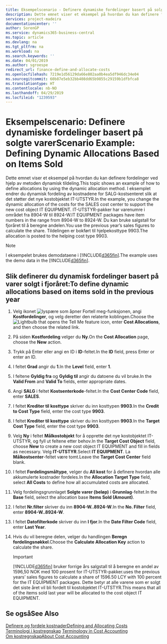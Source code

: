 ```yaml
---
title: Eksempelscenario - Definere dynamiske fordelinger basert på solgte varer | Microsoft-dokumentasjon
description: Dette emnet viser et eksempel på hvordan du kan definere fordelinger ved hjelp av metoden dynamisk tildeling.
services: project-madeira
documentationcenter: ''
author: SorenGP
ms.service: dynamics365-business-central
ms.topic: article
ms.devlang: na
ms.tgt_pltfrm: na
ms.workload: na
ms.search.keywords: ''
ms.date: 04/01/2019
ms.author: sgroespe
redirect_url: finance-define-and-allocate-costs
ms.openlocfilehash: 7219e1d56129da66e802aa0b4ea5df946dc34e04
ms.sourcegitcommit: 60b87e5eb32bb408dd65b9855c29159b1dfbfca8
ms.translationtype: HT
ms.contentlocale: nb-NO
ms.lasthandoff: 04/29/2019
ms.locfileid: "1239593"
---
```

# <a name="scenario-example-defining-dynamic-allocations-based-on-items-sold"></a><span data-ttu-id="51fe9-103">Eksempelscenario: Definere dynamiske fordelinger basert på solgte varer</span><span class="sxs-lookup"><span data-stu-id="51fe9-103">Scenario Example: Defining Dynamic Allocations Based on Items Sold</span></span>
<span data-ttu-id="51fe9-104">Dette emnet viser et eksempel på hvordan du kan definere fordelinger ved hjelp av metoden dynamisk tildeling.</span><span class="sxs-lookup"><span data-stu-id="51fe9-104">This topic shows an example of how to define allocations by using the dynamic allocation method.</span></span> <span data-ttu-id="51fe9-105">I eksemplet endrer du dynamisk fordeling av kostnadene for SALG-kostsenteret slik at det støtter det nye kostobjektet IT-UTSTYR.</span><span class="sxs-lookup"><span data-stu-id="51fe9-105">In the example, you change the dynamic allocation of the costs for the SALES cost center to support the new cost object IT EQUIPMENT.</span></span> <span data-ttu-id="51fe9-106">IT-UTSTYR-pakker har varenumre i området fra 8904-W til 8924-W.</span><span class="sxs-lookup"><span data-stu-id="51fe9-106">IT EQUIPMENT packages have item numbers in the range from 8904-W to 8924-W.</span></span> <span data-ttu-id="51fe9-107">Du kan bruke salgstall for fjoråret til å beregne andelen.</span><span class="sxs-lookup"><span data-stu-id="51fe9-107">You use the previous year’s sales figures to calculate the share.</span></span> <span data-ttu-id="51fe9-108">Tildelingen er bokført til hjelpekosttype 9903.</span><span class="sxs-lookup"><span data-stu-id="51fe9-108">The allocation is posted to the helping cost type 9903.</span></span>  

> [!NOTE]  
>  <span data-ttu-id="51fe9-109">I eksempelet brukes demodataene i [!INCLUDE[d365fin](includes/d365fin_md.md)].</span><span class="sxs-lookup"><span data-stu-id="51fe9-109">The example uses the demo data in the [!INCLUDE[d365fin](includes/d365fin_md.md)].</span></span>  

## <a name="to-define-dynamic-allocations-based-on-items-sold-in-the-previous-year"></a><span data-ttu-id="51fe9-110">Slik definerer du dynamisk fordelinger basert på varer solgt i fjoråret:</span><span class="sxs-lookup"><span data-stu-id="51fe9-110">To define dynamic allocations based on items sold in the previous year</span></span>  

1.  <span data-ttu-id="51fe9-111">Velg ikonet ![lyspære som åpner Fortell meg-funksjonen](media/ui-search/search_small.png "Fortell hva du vil gjøre"), angi **Kostfordelinger**, og velg deretter den relaterte koblingen.</span><span class="sxs-lookup"><span data-stu-id="51fe9-111">Choose the ![Lightbulb that opens the Tell Me feature](media/ui-search/search_small.png "Tell me what you want to do") icon, enter **Cost Allocations**, and then choose the related link.</span></span>  
2.  <span data-ttu-id="51fe9-112">På siden **Kostfordeling** velger du **Ny**.</span><span class="sxs-lookup"><span data-stu-id="51fe9-112">On the **Cost Allocation** page, choose the **New** action.</span></span>  
3.  <span data-ttu-id="51fe9-113">Trykk på Enter eller angi en ID i **ID**-feltet.</span><span class="sxs-lookup"><span data-stu-id="51fe9-113">In the **ID** field, press Enter or enter an ID.</span></span>  
4.  <span data-ttu-id="51fe9-114">I feltet **Grad** angir du **1**.</span><span class="sxs-lookup"><span data-stu-id="51fe9-114">In the **Level** field, enter **1**.</span></span>  
5.  <span data-ttu-id="51fe9-115">I feltene **Gyldig fra** og **Gyldig til** angir du datoene du vil bruke.</span><span class="sxs-lookup"><span data-stu-id="51fe9-115">In the **Valid From** and **Valid To** fields, enter appropriate dates.</span></span>  
6.  <span data-ttu-id="51fe9-116">Angi **SALG** i feltet **Kostsenterkode**-feltet.</span><span class="sxs-lookup"><span data-stu-id="51fe9-116">In the **Cost Center Code** field, enter **SALES**.</span></span>  
7.  <span data-ttu-id="51fe9-117">I feltet **Krediter til kosttype** skriver du inn kosttypen **9903**.</span><span class="sxs-lookup"><span data-stu-id="51fe9-117">In the **Credit to Cost Type** field, enter the cost type **9903**.</span></span>  
8.  <span data-ttu-id="51fe9-118">I feltet **Krediter til kosttype** skriver du inn kosttypen **9903**.</span><span class="sxs-lookup"><span data-stu-id="51fe9-118">In the **Target Cost Type** field, enter the cost type **9903**.</span></span>  
9. <span data-ttu-id="51fe9-119">Velg **Ny** i feltet **Målkostobjekt** for å opprette det nye kostobjektet IT-UTSTYR, og fyll ut feltene etter behov.</span><span class="sxs-lookup"><span data-stu-id="51fe9-119">In the **Target Cost Object** field, choose **New** to create a new cost object IT EQUIPMENT and fill in fields as necessary.</span></span> <span data-ttu-id="51fe9-120">Velg **IT-UTSTYR**.</span><span class="sxs-lookup"><span data-stu-id="51fe9-120">Select **IT EQUIPMENT**.</span></span> <span data-ttu-id="51fe9-121">La **Målkostsenter**-feltet være tomt.</span><span class="sxs-lookup"><span data-stu-id="51fe9-121">Leave the **Target Cost Center** field blank.</span></span>  
10. <span data-ttu-id="51fe9-122">I feltet **Fordelingsmåltype**, velger du **All kost** for å definere hvordan alle akkumulerte kostnader fordeles.</span><span class="sxs-lookup"><span data-stu-id="51fe9-122">In the **Allocation Target Type** field, select **All Costs** to define how all accumulated costs are allocated.</span></span>  
11. <span data-ttu-id="51fe9-123">Velg fordelingsgrunnlaget **Solgte varer (beløp)** i **Grunnlag**-feltet.</span><span class="sxs-lookup"><span data-stu-id="51fe9-123">In the **Base** field, select the allocation base **Items Sold (Amount)**.</span></span>  
12. <span data-ttu-id="51fe9-124">I feltet **Nr.filter** skriver du inn **8904-W..8924-W**.</span><span class="sxs-lookup"><span data-stu-id="51fe9-124">In the **No. Filter** field, enter **8904-W..8924-W**.</span></span>  
13. <span data-ttu-id="51fe9-125">I feltet **Datofilterkode** skriver du inn **I fjor**.</span><span class="sxs-lookup"><span data-stu-id="51fe9-125">In the **Date Filter Code** field, enter **Last Year**.</span></span>  
14. <span data-ttu-id="51fe9-126">Hvis du vil beregne delen, velger du handlingen **Beregn fordelingsnøkkel**.</span><span class="sxs-lookup"><span data-stu-id="51fe9-126">Choose the **Calculate Allocation Key** action to calculate the share.</span></span>  

    > [!IMPORTANT]  
    >  [!INCLUDE[d365fin](includes/d365fin_md.md)] <span data-ttu-id="51fe9-127">bruker forrige års salgstall til å beregne en andel av 1596,50 NOK med 100 prosent for IT-UTSTYR-pakker.</span><span class="sxs-lookup"><span data-stu-id="51fe9-127">uses the previous years’ sales figures to calculate a share of 1596.50 LCY with 100 percent for the IT EQUIPMENT packages.</span></span> <span data-ttu-id="51fe9-128">Dette betyr at alle varene som er solgt det siste året vil bli fordelt til kostobjektet IT-UTSTYR.</span><span class="sxs-lookup"><span data-stu-id="51fe9-128">This means that all of the items sold last year will be allocated to the cost object IT EQUIPMENT.</span></span>  

## <a name="see-also"></a><span data-ttu-id="51fe9-129">Se også</span><span class="sxs-lookup"><span data-stu-id="51fe9-129">See Also</span></span>  
[<span data-ttu-id="51fe9-130">Definere og fordele kostnader</span><span class="sxs-lookup"><span data-stu-id="51fe9-130">Defining and Allocating Costs</span></span>](finance-define-and-allocate-costs.md)  
<span data-ttu-id="51fe9-131">[Terminologi i kostregnskap](finance-terminology-in-cost-accounting.md) </span><span class="sxs-lookup"><span data-stu-id="51fe9-131">[Terminology in Cost Accounting](finance-terminology-in-cost-accounting.md) </span></span>  
[<span data-ttu-id="51fe9-132">Om kostregnskap</span><span class="sxs-lookup"><span data-stu-id="51fe9-132">About Cost Accounting</span></span>](finance-about-cost-accounting.md)
